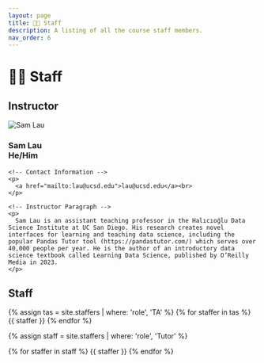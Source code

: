 ```yaml
---
layout: page
title: 👩‍🏫 Staff
description: A listing of all the course staff members.
nav_order: 6
---
```


# 👩‍🏫 Staff

## Instructor

<div class="staffer">
  <img class="staffer-image" src="{{ 'assets/staff-images/lau.jpg' | https://www.samlau.me/ }}" alt="Sam Lau">

  <div>
    <h3 class="staffer-name">
      Sam Lau
      <div class="staffer-pronouns"><b>He/Him</b></div>
    </h3>

    <!-- Contact Information -->
    <p>
      <a href="mailto:lau@ucsd.edu">lau@ucsd.edu</a><br>
    </p>

    <!-- Instructor Paragraph -->
    <p>
      Sam Lau is an assistant teaching professor in the Halıcıoğlu Data Science Institute at UC San Diego. His research creates novel interfaces for learning and teaching data science, including the popular Pandas Tutor tool (https://pandastutor.com/) which serves over 40,000 people per year. He is the author of an introductory data science textbook called Learning Data Science, published by O’Reilly Media in 2023.
    </p>
  </div>
</div>


## Staff

{% assign tas = site.staffers | where: 'role', 'TA' %}
{% for staffer in tas %}
{{ staffer }}
{% endfor %}

{% assign staff = site.staffers | where: 'role', 'Tutor' %}
<div class="role">
  {% for staffer in staff %}
  {{ staffer }}
  {% endfor %}
</div>
